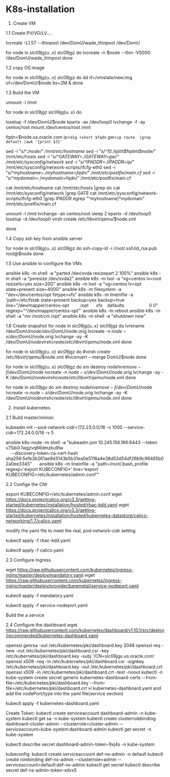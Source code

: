 # K8s-installation
1. Create VM

1.1 Create PV/VG/LV....

lvcreate -L1.5T --thinpool /dev/DomU/wade_thinpool /dev/DomU

for node in slc09jg{u..x} slc09jgz
do
lvcreate -n $node --thin -V500G /dev/DomU/wade_thinpool
done

1.2 copy OS image

for node in slc09jg{u..x} slc09jgz
do
dd if=/vmstate/new.img of=/dev/DomU/$node bs=2M &
done

1.3 Build the VM

umount -l /mnt

for node in slc09jgz slc09jg{u..x}
do

losetup -f /dev/DomU/$node
kpartx -av /dev/loop0
lvchange -f -ay centos/root
mount /dev/centos/root /mnt

fqdn=$node.us.oracle.com
ip=`dig +short $fqdn`
gw=`ip route  |grep default |awk '{print $3}'`

sed -i "s/^.*$/$node/" /mnt/etc/hostname
sed -i "s/^10.*$/$ip\t\t$fqdn\t$node/" /mnt/etc/hosts
sed -i "s/^GATEWAY=.*$/GATEWAY=$gw/" /mnt/etc/sysconfig/network
sed -i "s/^IPADDR=.*$/IPADDR=$ip/" /mnt/etc/sysconfig/network-scripts/ifcfg-eth0
sed -i "s/^myhostname=.*$/myhostname=$fqdn/" /mnt/etc/postfix/main.cf
sed -i "s/^mydomain=.*$/mydomain=$fqdn/" /mnt/etc/postfix/main.cf


cat /mnt/etc/hostname
cat /mnt/etc/hosts |grep slc
cat /mnt/etc/sysconfig/network |grep GATE
cat /mnt/etc/sysconfig/network-scripts/ifcfg-eth0 |grep IPADDR
egrep "^myhostname|^mydomain" /mnt/etc/postfix/main.cf

umount -l /mnt
lvchange -an centos/root
sleep 2
kpartx -d /dev/loop0
losetup -d /dev/loop0
virsh create /etc/libvirt/qemu/$node.xml

done

1.4 Copy ssh key from ansible server

for node in slc09jg{u..x} slc09jgz
do
ssh-copy-id -i /root/.ssh/id_rsa.pub root@$node
done 

1.5 Use ansible to configure the VMs


ansible k8s -m shell -a "parted /dev/xvda resizepart 2 100%"
ansible k8s -m shell -a "pvresize /dev/xvda2"
ansible k8s -m lvol -a "vg=centos lv=root resizefs=yes size=20G"
ansible k8s -m lvol -a "vg=centos lv=opt state=present size=400G"
ansible k8s -m filesystem -a "dev=/dev/centos/opt fstype=xfs"
ansible k8s -m lineinfile -a 'path=/etc/fstab state=present backup=yes backup=true line="/dev/mapper/centos-opt         /opt      xfs    defaults                    0 0" regexp="^/dev/mapper/centos-opt"'
ansible k8s -m reboot
ansible k8s -m shell -a "mv /root/cni /opt"
ansible k8s -m shell -a "shutdown now"

1.6 Create snapshot
for node in slc09jg{u..x} slc09jgz
do
lvrename /dev/DomU/$node /dev/DomU/$node.orig
lvcreate -n $node -s /dev/DomU/$node.orig
lvchange -ay -K /dev/DomU/$node
virsh create /etc/libvirt/qemu/$node.xml
done

for node in slc09jg{u..x} slc09jgz
do
#virsh create /etc/libvirt/qemu/$node.xml
#lvconvert --merge DomU/$node
done

for node in slc09jg{u..x} slc09jgz
do
xm destroy $node
lvremove -f /dev/DomU/$node
lvcreate -n $node -s /dev/DomU/$node.orig
lvchange -ay -K /dev/DomU/$node
virsh create /etc/libvirt/qemu/$node.xml
done 

for node in slc09jgu
do
xm destroy $node
lvremove -f /dev/DomU/$node
lvcreate -n $node -s /dev/DomU/$node.orig
lvchange -ay -K /dev/DomU/$node
virsh create /etc/libvirt/qemu/$node.xml
done 


2. Install kubernetes

2.1 Build master/minion

kubeadm init --pod-network-cidr=172.23.0.0/16 -v 1000 --service-cidr=172.24.0.0/16 -v 5

ansible k8s-node -m shell -a "kubeadm join 10.245.156.166:6443 --token v75ib0.1wgzvq66dmzku9lw \
    --discovery-token-ca-cert-hash sha256:5e1b3b261ae9d3143b5b31ea0e5116a4e38d53d54df26b9c99485b02a0ee3345"
    
ansible k8s -m lineinfile -a "path=/root/.bash_profile regexp='export KUBECONFIG*' line='export KUBECONFIG=/etc/kubernetes/admin.conf'"

2.2 Confige the CNI

export KUBECONFIG=/etc/kubernetes/admin.conf
wget https://docs.projectcalico.org/v3.3/getting-started/kubernetes/installation/hosted/rbac-kdd.yaml
wget https://docs.projectcalico.org/v3.3/getting-started/kubernetes/installation/hosted/kubernetes-datastore/calico-networking/1.7/calico.yaml


modify the yaml file to meet the real, pod-network-cidr setting

kubectl apply -f rbac-kdd.yaml

kubectl apply -f calico.yaml

2.3 Configure Ingress

wget https://raw.githubusercontent.com/kubernetes/ingress-nginx/master/deploy/mandatory.yaml
wget https://raw.githubusercontent.com/kubernetes/ingress-nginx/master/deploy/provider/baremetal/service-nodeport.yaml

kubectl apply -f mandatory.yaml

kubectl apply -f service-nodeport.yaml

Build the a service

2.4 Configure the dashboard
wget https://raw.githubusercontent.com/kubernetes/dashboard/v1.10.1/src/deploy/recommended/kubernetes-dashboard.yaml

openssl genrsa -out /etc/kubernetes/pki/dashboard.key 2048
openssl req -new -out /etc/kubernetes/pki/dashboard.csr -key /etc/kubernetes/pki/dashboard.key -subj '/CN=slc09jgu.us.oracle.com'
openssl x509 -req -in /etc/kubernetes/pki/dashboard.csr -signkey /etc/kubernetes/pki/dashboard.key -out /etc/kubernetes/pki/dashboard.crt
openssl x509 -in /etc/kubernetes/pki/dashboard.crt -text -noout
kubectl -n kube-system create secret generic kubernetes-dashboard-certs --from-file=/etc/kubernetes/pki/dashboard.key --from-file=/etc/kubernetes/pki/dashboard.crt
vi kubernetes-dashboard.yaml
and add the nodePort/type into the yaml file(service  section)

kubectl apply -f kubernetes-dashboard.yaml

Create Token:
kubectl create serviceaccount dashboard-admin -n kube-system
kubectl get sa -n kube-system
kubectl create clusterrolebinding dashboard-cluster-admin --clusterrole=cluster-admin --serviceaccount=kube-system:dashboard-admin
kubectl get secret -n kube-system

kubectl describe secret dashboard-admin-token-9xj4s -n kube-system


kubeconfig:
kubectl create serviceaccount def-ns-admin -n default
kubectl create rolebinding def-ns-admin --clusterrole=admin --serviceaccount=default:def-ns-admin
kubectl get secret
kubectl describe secret def-ns-admin-token-xdvx5

